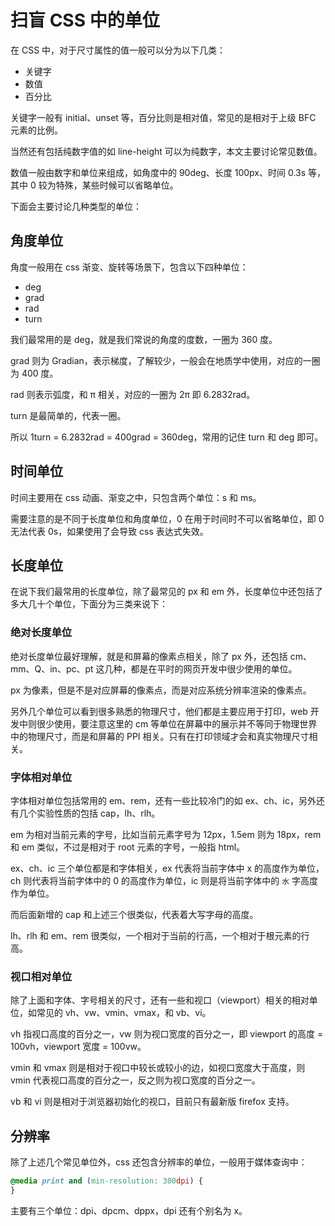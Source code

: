 # 扫盲 CSS 中的单位

在 CSS 中，对于尺寸属性的值一般可以分为以下几类：

-   关键字
-   数值
-   百分比

关键字一般有 initial、unset 等，百分比则是相对值，常见的是相对于上级 BFC 元素的比例。

当然还有包括纯数字值的如 line-height 可以为纯数字，本文主要讨论常见数值。

数值一般由数字和单位来组成，如角度中的 90deg、长度 100px、时间 0.3s 等，其中 0 较为特殊，某些时候可以省略单位。

下面会主要讨论几种类型的单位：

## 角度单位

角度一般用在 css 渐变、旋转等场景下，包含以下四种单位：

-   deg
-   grad
-   rad
-   turn

我们最常用的是 deg，就是我们常说的角度的度数，一圈为 360 度。

grad 则为 Gradian，表示梯度，了解较少，一般会在地质学中使用，对应的一圈为 400 度。

rad 则表示弧度，和 π 相关，对应的一圈为 2π 即 6.2832rad。

turn 是最简单的，代表一圈。

所以 1turn = 6.2832rad = 400grad = 360deg，常用的记住 turn 和 deg 即可。

## 时间单位

时间主要用在 css 动画、渐变之中，只包含两个单位：s 和 ms。

需要注意的是不同于长度单位和角度单位，0 在用于时间时不可以省略单位，即 0 无法代表 0s，如果使用了会导致 css 表达式失效。

## 长度单位

在说下我们最常用的长度单位，除了最常见的 px 和 em 外，长度单位中还包括了多大几十个单位，下面分为三类来说下：

### 绝对长度单位

绝对长度单位最好理解，就是和屏幕的像素点相关，除了 px 外，还包括 cm、mm、Q、in、pc、pt 这几种，都是在平时的网页开发中很少使用的单位。

px 为像素，但是不是对应屏幕的像素点，而是对应系统分辨率渲染的像素点。

另外几个单位可以看到很多熟悉的物理尺寸，他们都是主要应用于打印，web 开发中则很少使用，要注意这里的 cm 等单位在屏幕中的展示并不等同于物理世界中的物理尺寸，而是和屏幕的 PPI 相关。只有在打印领域才会和真实物理尺寸相关。

### 字体相对单位

字体相对单位包括常用的 em、rem，还有一些比较冷门的如 ex、ch、ic，另外还有几个实验性质的包括 cap，lh、rlh。

em 为相对当前元素的字号，比如当前元素字号为 12px，1.5em 则为 18px，rem 和 em 类似，不过是相对于 root 元素的字号，一般指 html。

ex、ch、ic 三个单位都是和字体相关，ex 代表将当前字体中 x 的高度作为单位，ch 则代表将当前字体中的 0 的高度作为单位，ic 则是将当前字体中的 `水` 字高度作为单位。

而后面新增的 cap 和上述三个很类似，代表着大写字母的高度。

lh、rlh 和 em、rem 很类似，一个相对于当前的行高，一个相对于根元素的行高。

### 视口相对单位

除了上面和字体、字号相关的尺寸，还有一些和视口（viewport）相关的相对单位，如常见的 vh、vw、vmin、vmax，和 vb、vi。

vh 指视口高度的百分之一，vw 则为视口宽度的百分之一，即 viewport 的高度 = 100vh，viewport 宽度 = 100vw。

vmin 和 vmax 则是相对于视口中较长或较小的边，如视口宽度大于高度，则 vmin 代表视口高度的百分之一，反之则为视口宽度的百分之一。

vb 和 vi 则是相对于浏览器初始化的视口，目前只有最新版 firefox 支持。

## 分辨率

除了上述几个常见单位外，css 还包含分辨率的单位，一般用于媒体查询中：

```css
@media print and (min-resolution: 300dpi) {
}
```

主要有三个单位：dpi、dpcm、dppx，dpi 还有个别名为 x。